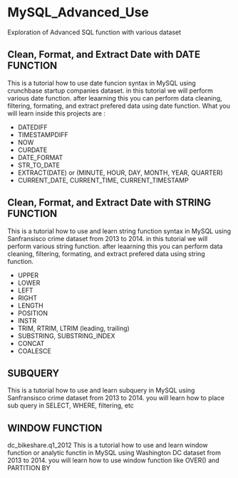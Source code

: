 # MySQL_Advanced_Use
Exploration of Advanced SQL function with various dataset

## Clean, Format, and Extract Date with DATE FUNCTION
This is a tutorial how to use date funcion syntax in MySQL using crunchbase startup companies dataset. in this tutorial we will perform various date function. after leaarning this you can perform data cleaning, filtering, formating, and extract prefered data using date function.
What you will learn inside this projects are :
* DATEDIFF
* TIMESTAMPDIFF
* NOW
* CURDATE
* DATE_FORMAT
* STR_TO_DATE
* EXTRACT(DATE) or (MINUTE, HOUR, DAY, MONTH, YEAR, QUARTER)
* CURRENT_DATE, CURRENT_TIME, CURRENT_TIMESTAMP

## Clean, Format, and Extract Date with STRING FUNCTION
This is a tutorial how to use and learn string function syntax in MySQL using Sanfransisco crime dataset from 2013 to 2014. in this tutorial we will perform various string function. after leaarning this you can perform data cleaning, filtering, formating, and extract prefered data using string function.
* UPPER
* LOWER
* LEFT
* RIGHT
* LENGTH
* POSITION
* INSTR
* TRIM, RTRIM, LTRIM (leading, trailing)
* SUBSTRING, SUBSTRING_INDEX
* CONCAT
* COALESCE

## SUBQUERY
This is a tutorial how to use and learn subquery in MySQL using Sanfransisco crime dataset from 2013 to 2014. you will learn how to place sub query in SELECT, WHERE, filtering, etc

## WINDOW FUNCTION
dc_bikeshare.q1_2012
This is a tutorial how to use and learn window function or analytic functin in MySQL using Washington DC dataset from 2013 to 2014. you will learn how to use window function like OVER() and PARTITION BY
